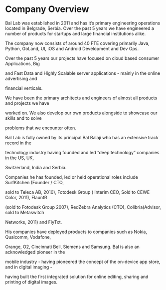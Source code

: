 # Company Overview

Bal Lab was established in 2011 and has it’s primary engineering operations located in Belgrade, Serbia. Over the past 5 years we have engineered a number of products for startups and large financial institutions alike.



The company now consists of around 40 FTE covering primarily Java, Python, GoLand, UI, iOS and Android Development and Dev Ops.

Over the past 5 years our projects have focused on cloud based consumer Applications, Big

and Fast Data and Highly Scalable server applications - mainly in the online advertising and

financial verticals.

We have been the primary architects and engineers of almost all products and projects we have

worked on. We also develop our own products alongside to showcase our skills and to solve

problems that we encounter often.

Bal Lab is fully owned by its principal Bal Balaji who has an extensive track record in the

technology industry having founded and led “deep technology” companies in the US, UK,

Switzerland, India and Serbia.

Companies he has founded, led or held operational roles include SurfKitchen \(Founder / CTO,

sold to Teleca AB, 2010\), Fotodesk Group \( Interim CEO, Sold to CEWE Color, 2011\), FlauntR

\(sold to Fotodesk Group 2007\), RedZebra Analytics \(CTO\), Colibria\(Advisor, sold to Metaswitch

Networks, 2011\) and FlyTxt.

His companies have deployed products to companies such as Nokia, Qualcomm, Vodafone,

Orange, O2, Cincinnati Bell, Siemens and Samsung. Bal is also an acknowledged pioneer in the

mobile industry - having pioneered the concept of the on-device app store, and in digital imaging -

having built the first integrated solution for online editing, sharing and printing of digital images.

